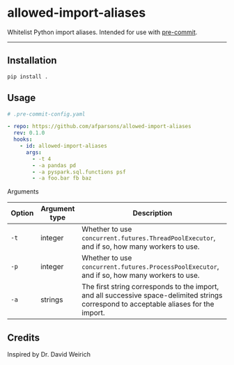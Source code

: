 # allowed-import-aliases
Whitelist Python import aliases. Intended for use with [pre-commit](https://pre-commit.com/).

---

## Installation

```shell
pip install .
```

## Usage

```yaml
# .pre-commit-config.yaml

- repo: https://github.com/afparsons/allowed-import-aliases
  rev: 0.1.0
  hooks:
    - id: allowed-import-aliases
      args:
        - -t 4
        - -a pandas pd
        - -a pyspark.sql.functions psf
        - -a foo.bar fb baz
```

Arguments 

| Option | Argument type | Description                                                                                                                            |
|--------|---------------|----------------------------------------------------------------------------------------------------------------------------------------|
| `-t`   | integer       | Whether to use `concurrent.futures.ThreadPoolExecutor`, and if so, how many workers to use.                                            |
| `-p`   | integer       | Whether to use `concurrent.futures.ProcessPoolExecutor`, and if so, how many workers to use.                                           |
| `-a`   | strings       | The first string corresponds to the import, and all successive space-delimited strings correspond to acceptable aliases for the import. |

## Credits

Inspired by Dr. David Weirich
